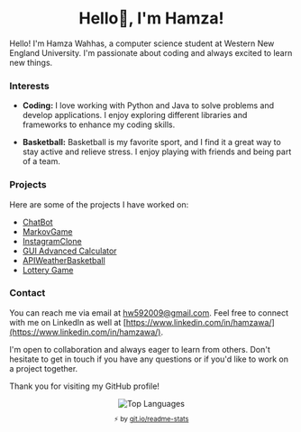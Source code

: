 <h1 align="center">Hello👋, I'm Hamza!</h1>

Hello! I'm Hamza Wahhas, a computer science student at Western New England University. I'm passionate about coding and always excited to learn new things.

### Interests

- **Coding:** I love working with Python and Java to solve problems and develop applications. I enjoy exploring different libraries and frameworks to enhance my coding skills.

- **Basketball:** Basketball is my favorite sport, and I find it a great way to stay active and relieve stress. I enjoy playing with friends and being part of a team.

### Projects

Here are some of the projects I have worked on:

- [ChatBot](https://github.com/Hamoozi/ChatBot)
- [MarkovGame](https://github.com/Hamoozi/MarkovGame)
- [InstagramClone](https://github.com/Hamoozi/InstagramClone)
- [GUI Advanced Calculator](https://github.com/Hamoozi/GUI-Advanced-Calculator)
- [APIWeatherBasketball](https://github.com/Hamoozi/APIWeatherBasketball)
- [Lottery Game](https://github.com/Hamoozi/LotteryGame)

### Contact

You can reach me via email at hw592009@gmail.com. Feel free to connect with me on LinkedIn as well at [https://www.linkedin.com/in/hamzawa/](https://www.linkedin.com/in/hamzawa/).

I'm open to collaboration and always eager to learn from others. Don't hesitate to get in touch if you have any questions or if you'd like to work on a project together.

Thank you for visiting my GitHub profile!

<div align="center">
  <div>
    <img align="center" src="https://github-readme-stats.vercel.app/api/top-langs/?username=Hamoozi&layout=compact&theme=radical&cache_seconds=300&hide_border=true&count_private=false" alt="Top Languages"/>
    </br>
    <sub><p align="center">⚡️ by <a target="_blank" href="https://git.io/readme-stats">git.io/readme-stats</a></p></sub>
  </div>
</div>
